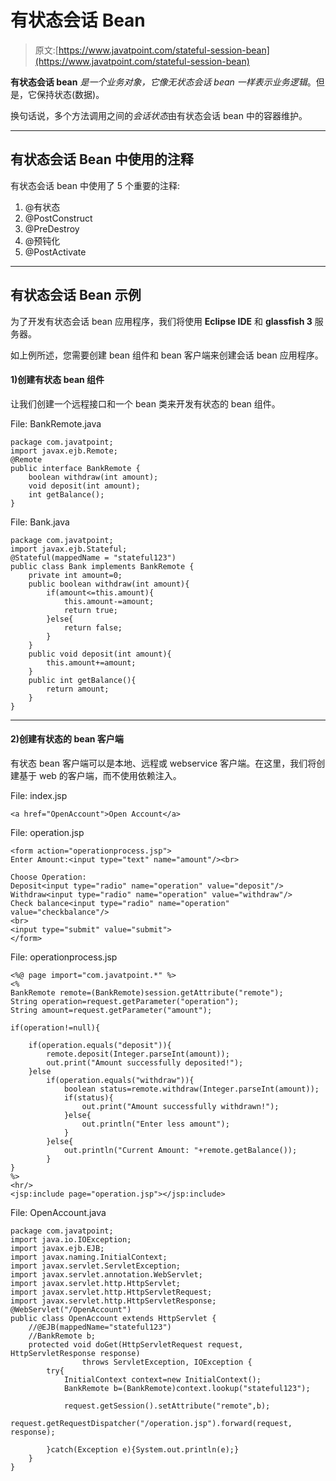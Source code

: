 # 有状态会话 Bean

> 原文:[https://www.javatpoint.com/stateful-session-bean](https://www.javatpoint.com/stateful-session-bean)

**有状态会话 bean** *是一个业务对象，它像无状态会话 bean 一样表示业务逻辑*。但是，它保持状态(数据)。

换句话说，多个方法调用之间的*会话状态*由有状态会话 bean 中的容器维护。

* * *

## 有状态会话 Bean 中使用的注释

有状态会话 bean 中使用了 5 个重要的注释:

1.  @有状态
2.  @PostConstruct
3.  @PreDestroy
4.  @预钝化
5.  @PostActivate

* * *

## 有状态会话 Bean 示例

为了开发有状态会话 bean 应用程序，我们将使用 **Eclipse IDE** 和 **glassfish 3** 服务器。

如上例所述，您需要创建 bean 组件和 bean 客户端来创建会话 bean 应用程序。

#### 1)创建有状态 bean 组件

让我们创建一个远程接口和一个 bean 类来开发有状态的 bean 组件。

File: BankRemote.java

```
package com.javatpoint;
import javax.ejb.Remote;
@Remote
public interface BankRemote {
	boolean withdraw(int amount);
	void deposit(int amount);
	int getBalance();
}

```

File: Bank.java

```
package com.javatpoint;
import javax.ejb.Stateful;
@Stateful(mappedName = "stateful123")
public class Bank implements BankRemote {
	private int amount=0;
	public boolean withdraw(int amount){
		if(amount<=this.amount){
			this.amount-=amount;
			return true;
		}else{
			return false;
		}
	}
	public void deposit(int amount){
		this.amount+=amount;
	}
	public int getBalance(){
		return amount;
	}
}

```

* * *

#### 2)创建有状态的 bean 客户端

有状态 bean 客户端可以是本地、远程或 webservice 客户端。在这里，我们将创建基于 web 的客户端，而不使用依赖注入。

File: index.jsp

```
<a href="OpenAccount">Open Account</a>

```

File: operation.jsp

```
<form action="operationprocess.jsp">
Enter Amount:<input type="text" name="amount"/><br>

Choose Operation:
Deposit<input type="radio" name="operation" value="deposit"/>
Withdraw<input type="radio" name="operation" value="withdraw"/>
Check balance<input type="radio" name="operation" value="checkbalance"/>
<br>
<input type="submit" value="submit">
</form>

```

File: operationprocess.jsp

```
<%@ page import="com.javatpoint.*" %>
<%
BankRemote remote=(BankRemote)session.getAttribute("remote");
String operation=request.getParameter("operation");
String amount=request.getParameter("amount");

if(operation!=null){

	if(operation.equals("deposit")){
		remote.deposit(Integer.parseInt(amount));
		out.print("Amount successfully deposited!");
	}else
		if(operation.equals("withdraw")){
			boolean status=remote.withdraw(Integer.parseInt(amount));
			if(status){
				out.print("Amount successfully withdrawn!");
			}else{
				out.println("Enter less amount");
			}
		}else{
			out.println("Current Amount: "+remote.getBalance());
		}
}
%>
<hr/>
<jsp:include page="operation.jsp"></jsp:include>

```

File: OpenAccount.java

```
package com.javatpoint;
import java.io.IOException;
import javax.ejb.EJB;
import javax.naming.InitialContext;
import javax.servlet.ServletException;
import javax.servlet.annotation.WebServlet;
import javax.servlet.http.HttpServlet;
import javax.servlet.http.HttpServletRequest;
import javax.servlet.http.HttpServletResponse;
@WebServlet("/OpenAccount")
public class OpenAccount extends HttpServlet {
	//@EJB(mappedName="stateful123")
	//BankRemote b;
	protected void doGet(HttpServletRequest request, HttpServletResponse response)
                throws ServletException, IOException {
		try{
			InitialContext context=new InitialContext();
			BankRemote b=(BankRemote)context.lookup("stateful123");

			request.getSession().setAttribute("remote",b);
			request.getRequestDispatcher("/operation.jsp").forward(request, response);

		}catch(Exception e){System.out.println(e);}
	}
}

```